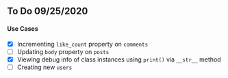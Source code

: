 ## To Do 09/25/2020


#### Use Cases

- [x] Incrementing `like_count` property on `comments`
- [ ] Updating `body` property on `posts`
- [x] Viewing debug info of class instances using `print()` via `__str__` method
- [ ] Creating new `users`
